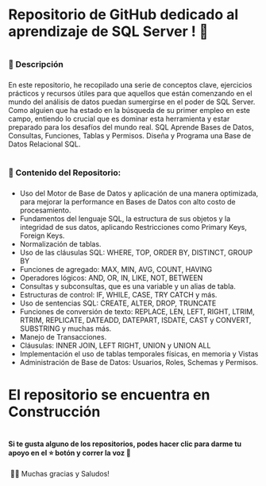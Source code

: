 # <h1> Repositorio de GitHub dedicado al aprendizaje de SQL Server ! 💼<h1>
# <h3>📝 Descripción<h3>
En este repositorio, he recopilado una serie de conceptos clave, ejercicios prácticos y recursos útiles para que aquellos que están comenzando en el mundo del análisis de datos puedan sumergirse en el poder de SQL Server. Como alguien que ha estado en la búsqueda de su primer empleo en este campo, entiendo lo crucial que es dominar esta herramienta y estar preparado para los desafíos del mundo real.
SQL Aprende Bases de Datos, Consultas, Funciones, Tablas y Permisos. Diseña y Programa una Base de Datos Relacional SQL.

# <h3>🎯 Contenido del Repositorio:<h3>

* Uso del Motor de Base de Datos y aplicación de una manera optimizada, para mejorar la performance en Bases de Datos con alto costo de procesamiento.
* Fundamentos del lenguaje SQL, la estructura de sus objetos y la integridad de sus datos, aplicando Restricciones como Primary Keys, Foreign Keys.
* Normalización de tablas.
* Uso de las cláusulas SQL: WHERE, TOP, ORDER BY, DISTINCT, GROUP BY
* Funciones de agregado: MAX, MIN, AVG, COUNT, HAVING
* Operadores lógicos: AND, OR, IN, LIKE, NOT, BETWEEN
* Consultas y subconsultas, que es una variable y un alias de tabla.
* Estructuras de control: IF, WHILE, CASE, TRY CATCH y más.
* Uso de sentencias SQL: CREATE, ALTER, DROP, TRUNCATE
* Funciones de conversión de texto: REPLACE, LEN, LEFT, RIGHT, LTRIM, RTRIM, REPLICATE, DATEADD, DATEPART, ISDATE, CAST y CONVERT, SUBSTRING y muchas más.
* Manejo de Transacciones.
* Cláusulas: INNER JOIN, LEFT RIGHT, UNION y UNION ALL
* Implementación el uso de tablas temporales físicas, en memoria y Vistas
* Administración de Base de Datos: Usuarios, Roles, Schemas y Permisos.


# El repositorio se encuentra en Construcción

# <h4> Si te gusta alguno de los repositorios, podes hacer clic para darme tu apoyo en el ⭐️ botón y correr la voz 🦄⁣ <h4>
⁣
👩‍💻 Muchas gracias y Saludos!⁣
